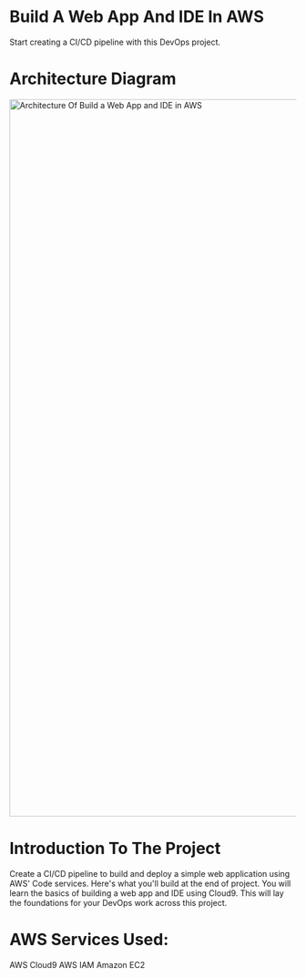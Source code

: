 # Build A Web App And IDE In AWS

Start creating a CI/CD pipeline with this DevOps project.

# Architecture Diagram

<img width="1259" alt="Architecture Of Build a Web App and IDE in AWS" src="https://github.com/user-attachments/assets/e1c3dfe2-422c-4ac3-83a2-f2fc897a793d">

# Introduction To The Project

Create a CI/CD pipeline to build and deploy a simple web application using AWS' Code services.
Here's what you'll build at the end of project. You will learn the basics of building a web app and IDE using Cloud9. This will lay the foundations for your DevOps work across this project.

# AWS Services Used:

AWS Cloud9
AWS IAM
Amazon EC2
